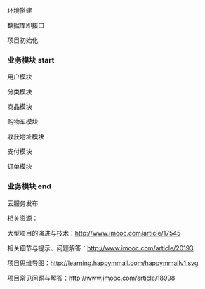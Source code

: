 环境搭建

数据库即接口

项目初始化

<h3>业务模块 start</h3>
用户模块

分类模块

商品模块

购物车模块

收获地址模块

支付模块

订单模块
<h3>业务模块 end</h3>

云服务发布


相关资源：

大型项目的演进与技术：http://www.imooc.com/article/17545

相关细节与提示、问题解答：http://www.imooc.com/article/20193

项目思维导图：http://learning.happymmall.com/happymmallv1.svg

项目常见问题与解答：http://www.imooc.com/article/18998
